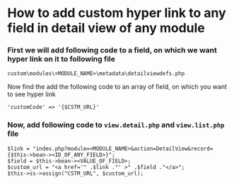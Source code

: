 # How to add custom hyper link to any field in detail view of any module

### First we will add following code to a field, on which we want hyper link on it to following file

    custom\modules\<MODULE_NAME>\metadata\detailviewdefs.php

Now find the add the following code to an array of field, on which you want to see hyper link

    'customCode' => '{$CSTM_URL}'

### Now, add following code to `view.detail.php` and `view.list.php` file

    $link = "index.php?module=<MODULE_NAME>&action=DetailView&record={$this->bean-><ID_OF_ANY_FIELD>}";
    $field = $this->bean-><VALUE_OF_FIELD>;
    $custom_url = "<a href='" .$link ."' >" .$field ."</a>";
    $this->ss->assign("CSTM_URL", $custom_url);
